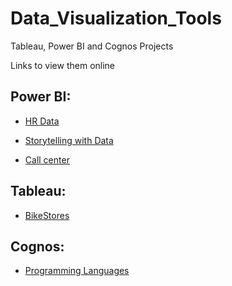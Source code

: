 # Data_Visualization_Tools

Tableau, Power BI and Cognos Projects

Links to view them online

## Power BI:

- [HR Data](https://drive.google.com/drive/folders/1426kuUayuCFoOIVal7EJboVwK3iDrmGD?usp=sharing)

- [Storytelling with Data](https://drive.google.com/drive/folders/1BTXDLJsNsi384ERcDmjnrQ4BqudO8eu9?usp=drive_link)

- [Call center](https://drive.google.com/drive/folders/1VBJO6egceoGVEM7AODtdwuFOxFpeJOcG?usp=drive_link)

## Tableau:

- [BikeStores](https://public.tableau.com/app/profile/gabriel.villasmil/viz/BikeStores_Gabriel/Dashboard1)

## Cognos:

- [Programming Languages](https://eu-gb.dataplatform.cloud.ibm.com/dashboards/862edccf-4df7-4ad6-a3e0-b1b2b9761734/view/6e33bc080c8d2cca57fdbde407cc7d032b35220fbabb870581847b490a687697a9681a96c8294b5d8e445132fabe415b9d)


